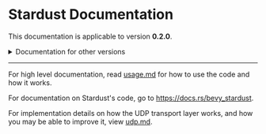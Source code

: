 # Stardust Documentation
This documentation is applicable to version **0.2.0**.
<details>
<summary>Documentation for other versions</summary>

- [0.1.0](https://github.com/Veritius/bevy_stardust/blob/56389311e9faec82bbece17ecd0db369c3acd896/docs/README.md)
</details>

***

For high level documentation, read [usage.md](./usage.md) for how to use the code and how it works.

For documentation on Stardust's code, go to https://docs.rs/bevy_stardust.

For implementation details on how the UDP transport layer works, and how you may be able to improve it, view [udp.md](./udp.md).